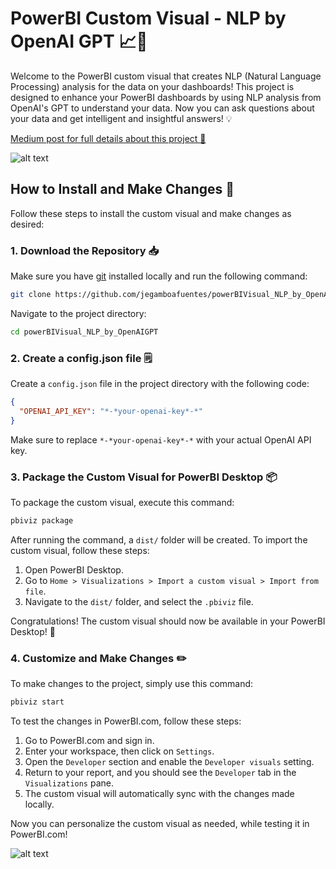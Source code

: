 # PowerBI Custom Visual - NLP by OpenAI GPT 📈💬

Welcome to the PowerBI custom visual that creates NLP (Natural Language Processing) analysis for the data on your dashboards! This project is designed to enhance your PowerBI dashboards by using NLP analysis from OpenAI's GPT to understand your data. Now you can ask questions about your data and get intelligent and insightful answers! 💡

 [Medium post for full details about this project 💯](https://jegamboafuentes.medium.com/powering-your-dashboards-with-openai-api-1b4d1ebad742?source=friends_link&sk=75bedf9fd35ec5a9e477906cea12ffe1)


 ![alt text](https://github.com/jegamboafuentes/powerBIVisual_NLP_by_OpenAIGPT/blob/main/assets/medium_post_assets/gif.gif?raw=true)

## How to Install and Make Changes 🔧

Follow these steps to install the custom visual and make changes as desired:

### 1. Download the Repository 📥

Make sure you have [git](https://git-scm.com/book/en/v2/Getting-Started-Installing-Git) installed locally and run the following command:

```bash
git clone https://github.com/jegamboafuentes/powerBIVisual_NLP_by_OpenAIGPT
```

Navigate to the project directory:

```bash
cd powerBIVisual_NLP_by_OpenAIGPT
```

### 2. Create a config.json file 🗒️

Create a `config.json` file in the project directory with the following code:

```json
{
  "OPENAI_API_KEY": "*-*your-openai-key*-*"
}
```

Make sure to replace `*-*your-openai-key*-*` with your actual OpenAI API key.

### 3. Package the Custom Visual for PowerBI Desktop 📦

To package the custom visual, execute this command:

```bash
pbiviz package
```

After running the command, a `dist/` folder will be created. To import the custom visual, follow these steps:

1. Open PowerBI Desktop.
2. Go to `Home > Visualizations > Import a custom visual > Import from file`.
3. Navigate to the `dist/` folder, and select the `.pbiviz` file.

Congratulations! The custom visual should now be available in your PowerBI Desktop! 🎉

### 4. Customize and Make Changes ✏️

To make changes to the project, simply use this command:

```bash
pbiviz start
```

To test the changes in PowerBI.com, follow these steps:

1. Go to PowerBI.com and sign in.
2. Enter your workspace, then click on `Settings`.
3. Open the `Developer` section and enable the `Developer visuals` setting.
4. Return to your report, and you should see the `Developer` tab in the `Visualizations` pane.
5. The custom visual will automatically sync with the changes made locally.

Now you can personalize the custom visual as needed, while testing it in PowerBI.com!

![alt text](https://github.com/jegamboafuentes/powerBIVisual_NLP_by_OpenAIGPT/blob/main/assets/medium_post_assets/cover.png?raw=true)
